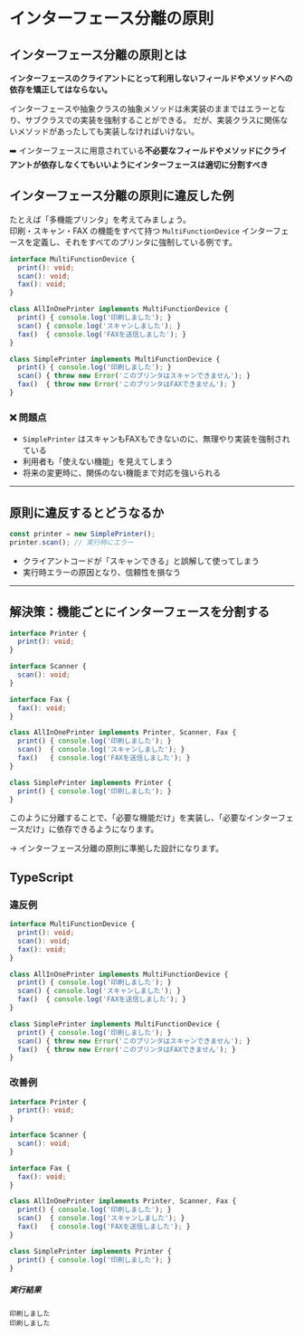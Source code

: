 # インターフェース分離の原則

## インターフェース分離の原則とは

**インターフェースのクライアントにとって利用しないフィールドやメソッドへの依存を矯正してはならない。**

インターフェースや抽象クラスの抽象メソッドは未実装のままではエラーとなり、サブクラスでの実装を強制することができる。
だが、実装クラスに関係ないメソッドがあったしても実装しなければいけない。

➡️ インターフェースに用意されている**不必要なフィールドやメソッドにクライアントが依存しなくてもいいようにインターフェースは適切に分割すべき**

## インターフェース分離の原則に違反した例

たとえば「多機能プリンタ」を考えてみましょう。  
印刷・スキャン・FAX の機能をすべて持つ `MultiFunctionDevice` インターフェースを定義し、それをすべてのプリンタに強制している例です。

```ts
interface MultiFunctionDevice {
  print(): void;
  scan(): void;
  fax(): void;
}

class AllInOnePrinter implements MultiFunctionDevice {
  print() { console.log('印刷しました'); }
  scan() { console.log('スキャンしました'); }
  fax()  { console.log('FAXを送信しました'); }
}

class SimplePrinter implements MultiFunctionDevice {
  print() { console.log('印刷しました'); }
  scan() { throw new Error('このプリンタはスキャンできません'); }
  fax()  { throw new Error('このプリンタはFAXできません'); }
}
```

### ❌ 問題点

- `SimplePrinter` はスキャンもFAXもできないのに、無理やり実装を強制されている
- 利用者も「使えない機能」を見えてしまう
- 将来の変更時に、関係のない機能まで対応を強いられる

---

## 原則に違反するとどうなるか

```ts
const printer = new SimplePrinter();
printer.scan(); // 実行時にエラー
```

- クライアントコードが「スキャンできる」と誤解して使ってしまう
- 実行時エラーの原因となり、信頼性を損なう

---

## 解決策：機能ごとにインターフェースを分割する

```ts
interface Printer {
  print(): void;
}

interface Scanner {
  scan(): void;
}

interface Fax {
  fax(): void;
}

class AllInOnePrinter implements Printer, Scanner, Fax {
  print() { console.log('印刷しました'); }
  scan()  { console.log('スキャンしました'); }
  fax()   { console.log('FAXを送信しました'); }
}

class SimplePrinter implements Printer {
  print() { console.log('印刷しました'); }
}
```

このように分離することで、「必要な機能だけ」を実装し、「必要なインターフェースだけ」に依存できるようになります。

→ インターフェース分離の原則に準拠した設計になります。

## TypeScript

### 違反例

```ts
interface MultiFunctionDevice {
  print(): void;
  scan(): void;
  fax(): void;
}

class AllInOnePrinter implements MultiFunctionDevice {
  print() { console.log('印刷しました'); }
  scan() { console.log('スキャンしました'); }
  fax()  { console.log('FAXを送信しました'); }
}

class SimplePrinter implements MultiFunctionDevice {
  print() { console.log('印刷しました'); }
  scan() { throw new Error('このプリンタはスキャンできません'); }
  fax()  { throw new Error('このプリンタはFAXできません'); }
}
```

### 改善例

```ts
interface Printer {
  print(): void;
}

interface Scanner {
  scan(): void;
}

interface Fax {
  fax(): void;
}

class AllInOnePrinter implements Printer, Scanner, Fax {
  print() { console.log('印刷しました'); }
  scan()  { console.log('スキャンしました'); }
  fax()   { console.log('FAXを送信しました'); }
}

class SimplePrinter implements Printer {
  print() { console.log('印刷しました'); }
}
```

##### 実行結果

```
印刷しました
印刷しました
```